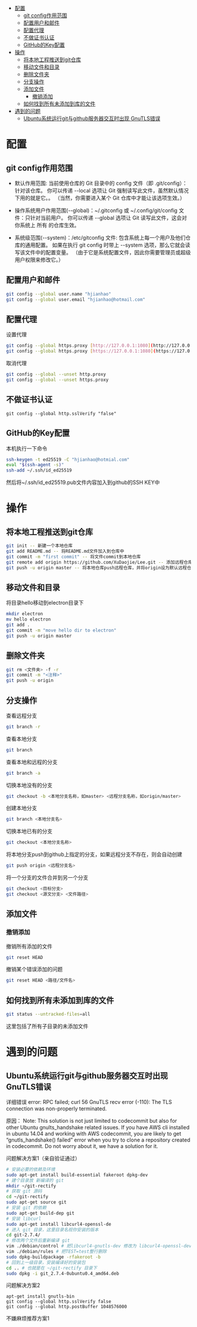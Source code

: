 
<!-- @import "[TOC]" {cmd="toc" depthFrom=1 depthTo=6 orderedList=false} -->

<!-- code_chunk_output -->

- [配置](#配置)
  - [git config作用范围](#git-config作用范围)
  - [配置用户和邮件](#配置用户和邮件)
  - [配置代理](#配置代理)
  - [不做证书认证](#不做证书认证)
  - [GitHub的Key配置](#github的key配置)
- [操作](#操作)
  - [将本地工程推送到git仓库](#将本地工程推送到git仓库)
  - [移动文件和目录](#移动文件和目录)
  - [删除文件夹](#删除文件夹)
  - [分支操作](#分支操作)
  - [添加文件](#添加文件)
    - [撤销添加](#撤销添加)
  - [如何找到所有未添加到库的文件](#如何找到所有未添加到库的文件)
- [遇到的问题](#遇到的问题)
  - [Ubuntu系统运行git与github服务器交互时出现 GnuTLS错误](#ubuntu系统运行git与github服务器交互时出现-gnutls错误)

<!-- /code_chunk_output -->

# 配置

## git config作用范围

* 默认作用范围: 当前使用仓库的 Git 目录中的 config 文件（即 .git/config）：针对该仓库。 你可以传递 --local 选项让 Git 强制读写此文件，虽然默认情况下用的就是它。。 （当然，你需要进入某个 Git 仓库中才能让该选项生效。）

* 操作系统用户作用范围(--global)：~/.gitconfig 或 ~/.config/git/config 文件：只针对当前用户。 你可以传递 --global 选项让 Git 读写此文件，这会对你系统上 所有 的仓库生效。

* 系统级范围(--system)：/etc/gitconfig 文件: 包含系统上每一个用户及他们仓库的通用配置。 如果在执行 git config 时带上 --system 选项，那么它就会读写该文件中的配置变量。 （由于它是系统配置文件，因此你需要管理员或超级用户权限来修改它。）


## 配置用户和邮件

``` bash
git config --global user.name "hjianhao"
git config --global user.email "hjianhao@hotmail.com"

```

## 配置代理

设置代理
``` bash
git config --global https.proxy [http://127.0.0.1:1080](http://127.0.0.1:1080/)
git config --global https.proxy [https://127.0.0.1:1080](https://127.0.0.1:1080/)
```

取消代理
``` bash
git config --global --unset http.proxy
git config --global --unset https.proxy
```

## 不做证书认证

```
git config --global http.sslVerify "false"
```

## GitHub的Key配置

本机执行一下命令
```bash
ssh-keygen -t ed25519 -C "hjianhao@hotmial.com"
eval "$(ssh-agent -s)"
ssh-add ~/.ssh/id_ed25519
```

然后将~/.ssh/id_ed25519.pub文件内容加入到github的SSH KEY中


# 操作

## 将本地工程推送到git仓库
``` bash
git init -- 新建一个本地仓库
git add README.md -- 将README.md文件加入到仓库中
git commit -m "first commit" -- 将文件commit到本地仓库
git remote add origin https://github.com/XuDaojie/Lee.git -- 添加远程仓库，origin只是一个远程仓库的别名，可以随意取
git push -u origin master -- 将本地仓库push远程仓库，并将origin设为默认远程仓库
```

## 移动文件和目录

将目录hello移动到electron目录下

``` bash
mkdir electron
mv hello electron
git add .
git commit -m "move hello dir to electron"
git push -u origin master
```

## 删除文件夹

``` bash
git rm <文件夹> -f -r
git commit -m "<注释>"
git push -u origin
```

## 分支操作

查看远程分支
``` bash
git branch -r
```

查看本地分支
``` bash
git branch
```

查看本地和远程的分支
``` bash
git branch -a
```

切换本地没有的分支
``` bash
git checkout -b <本地分支名称，如master> <远程分支名称，如origin/master>
```

创建本地分支
``` bash
git branch <本地分支名>
```

切换本地已有的分支
``` bash
git checkout <本地分支名称>
```

将本地分支push到github上指定的分支，如果远程分支不存在，则会自动创建
``` bash
git push origin <远程分支名>
```

将一个分支的文件合并到另一个分支
``` bash
git checkout <目标分支>
git checkout <源文分支> <文件路径>
```

## 添加文件

### 撤销添加

撤销所有添加的文件
``` bash
git reset HEAD
```

撤销某个错误添加的问题
``` bash
git reset HEAD <路径/文件名>
```

## 如何找到所有未添加到库的文件
```bash
git status --untracked-files=all
```
这里包括了所有子目录的未添加文件

# 遇到的问题

## Ubuntu系统运行git与github服务器交互时出现 GnuTLS错误

详细错误
error: RPC failed; curl 56 GnuTLS recv error (-110): The TLS connection was non-properly terminated.

原因：
Note: This solution is not just limited to codecommit but also for other Ubuntu gnults_handshake related issues.
If you have AWS cli installed in ubuntu 14.04 and working with AWS codecommit, you are likely to get “gnutls_handshake() failed” error when you try to clone a repository created in codecommit. Do not worry about it, we have a solution for it.

问题解决方案1（亲自验证通过）
``` bash
# 安装必要的依赖及环境
sudo apt-get install build-essential fakeroot dpkg-dev
# 建个目录放 新编译的 git
mkdir ~/git-rectify
# 获取 git 源码
cd ~/git-rectify
sudo apt-get source git
# 安装 git 的依赖
sudo apt-get build-dep git
# 安装 libcurl
sudo apt-get install libcurl4-openssl-de
# 进入 git 目录，这里目录名视你安装的版本
cd git-2.7.4/
# 修改两个文件后重新编译 git
vim ./debian/control # 把libcurl4-gnutls-dev 修改为 libcurl4-openssl-dev
vim ./debian/rules # 把TEST=test整行删除
sudo dpkg-buildpackage -rfakeroot -b
# 回到上一级目录，安装编译好的安装包
cd .. # 也就是在 ~/git-rectify 目录下
sudo dpkg -i git_2.7.4-0ubuntu0.4_amd64.deb
```

问题解决方案2
```
apt-get install gnutls-bin
git config --global http.sslVerify false
git config --global http.postBuffer 1048576000
```

不嫌麻烦推荐方案1